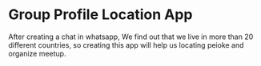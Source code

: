 # Group Profile Location App
After creating a chat in whatsapp, We find out that we live in more than 20 different countries, so creating this app will help us locating peioke and organize meetup.
